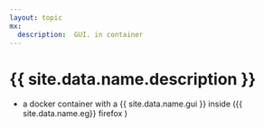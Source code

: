 ```yaml
---
layout: topic
mx:
  description:  GUI. in container
---
```


# {{ site.data.name.description }}

- a docker container with a {{ site.data.name.gui }} inside ({{ site.data.name.eg}}  firefox )